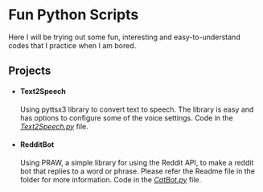 # Fun Python Scripts 

Here I will be trying out some fun, interesting and easy-to-understand codes that I practice when I am bored.

## Projects

- #### **Text2Speech** 
    Using pyttsx3 library to convert text to speech. The library is easy and has options to configure some of the voice settings. Code in the [*Text2Speech.py*](Text2Voice/Text2Voice.py) file.
- #### **RedditBot** 
    Using PRAW, a simple library for using the Reddit API, to make a reddit bot that replies to a word or phrase. Please refer the Readme file in the folder for more information. Code in the [*CatBot.py*](RedditBot/CatBot.py) file.
    


